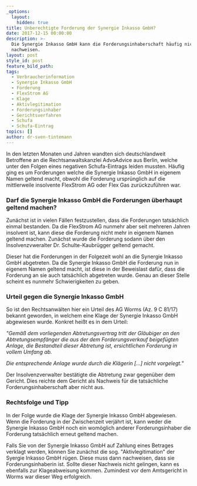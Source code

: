 ```yaml
---
_options:
  layout:
    hidden: true
title: Unberechtigte Forderung der Synergie Inkasso GmbH?
date: 2017-12-15 00:00:00
description: >-
  Die Synergie Inkasso GmbH kann die Forderungsinhaberschaft häufig nicht
  nachweisen.
layout: post
style_id: post
feature_bild_path:
tags:
  - Verbraucherinformation
  - Synergie Inkasso GmbH
  - Forderung
  - FlexStrom AG
  - Klage
  - Aktivlegitimation
  - Forderungsinhaber
  - Gerichtsverfahren
  - Schufa
  - Schufa-Eintrag
topics: []
author: dr-sven-tintemann
---
```



In den letzten Monaten und Jahren wandten sich deutschlandweit Betroffene an die Rechtsanwaltskanzlei AdvoAdvice aus Berlin, welche unter den Folgen eines negativen Schufa-Eintrags leiden mussten. H&auml;ufig ging es um Forderungen welche die Synergie Inkasso GmbH in eigenem Namen geltend macht, obwohl die Forderung urspr&uuml;nglich auf die mittlerweile insolvente FlexStrom AG oder Flex Gas zur&uuml;ckzuf&uuml;hren war.

### Darf die Synergie Inkasso GmbH die Forderungen &uuml;berhaupt geltend machen?

Zun&auml;chst ist in vielen F&auml;llen festzustellen, dass die Forderungen tats&auml;chlich einmal bestanden. Da die FlexStrom AG nunmehr aber seit mehreren Jahren insolvent ist, kann diese die Forderung nicht mehr in eigenem Namen geltend machen. Zun&auml;chst wurde die Forderung sodann &uuml;ber den Insolvenzvweralter Dr. Schulte-Kaubr&uuml;gger geltend gemacht.

Dieser hat die Forderungen in der Folgezeit wohl an die Synergie Inkasso GmbH abgetreten. Da die Synergie Inkasso GmbH die Forderung nun in eigenem Namen geltend macht, ist diese in der Beweislast daf&uuml;r, dass die Forderung an sie auch tats&auml;chlich abgetreten wurde. Genau an dieser Stelle scheint es nunmehr Schwierigkeiten zu geben.

### **Urteil gegen die Synergie Inkasso GmbH**

So ist den Rechtsanw&auml;lten hier ein Urteil des AG Worms (Az. 9 C 81/17) bekannt geworden, in welchem eine Klage der Synergie Inkasso GmbH abgewiesen wurde. Konkret hei&szlig;t es in dem Urteil:

*"Gem&auml;&szlig; dem vorliegenden Abtretungsvertrag tritt der Gl&auml;ubiger an den Abtretungsempf&auml;nger die aus der dem Forderungsverkauf beigef&uuml;gten Anlage, die Bestandteil dieser Abtretung ist, ersichtlichen Forderung in vollem Umfang ab.*

*Die entsprechende Anlage wurde durch die Kl&auml;gerin […] nicht vorgelegt.*"

Der Insolvenzverwalter best&auml;tigte die Abtretung zwar gegen&uuml;ber dem Gericht. Dies reichte dem Gericht als Nachweis f&uuml;r die tats&auml;chliche Forderungsinhaberschaft aber nicht aus.

### **Rechtsfolge und Tipp**

In der Folge wurde die Klage der Synergie Inkasso GmbH abgewiesen. Wenn die Forderung in der Zwischenzeit verj&auml;hrt ist, kann weder die Synergie Inkasso GmbH noch ein wom&ouml;glich anderer Forderungsinhaber die Forderung tats&auml;chlich erneut geltend machen.

Falls Sie von der Synergie Inkasso GmbH auf Zahlung eines Betrages verklagt werden, k&ouml;nnen Sie zun&auml;chst die sog. "Aktivlegitimation" der Syergie Inkasso GmbH r&uuml;gen. Diese muss dann nachweisen, dass sie Forderungsinhaberin ist. Sollte dieser Nachweis nicht gelingen, kann es ebenfalls zur Klageabweisung kommen. Zumindest vor dem Amtsgericht in Worms war dieser Weg erfolgreich.